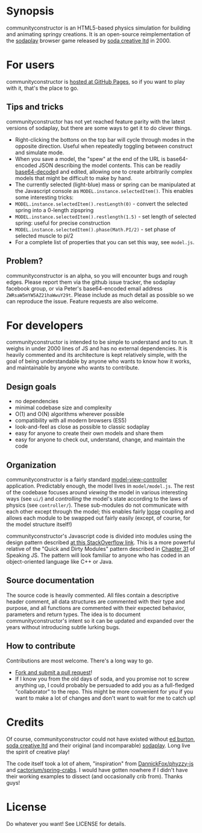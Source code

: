 # Synopsis
communityconstructor is an HTML5-based physics simulation for building and animating springy creations.  It is an open-source reimplementation of the [sodaplay](https://web-beta.archive.org/web/20050213021801/http://www.sodaplay.com:80/index.htm) browser game released by [soda creative ltd](http://soda.co.uk/) in 2000.

# For users
communityconstructor is [hosted at GitHub Pages](https://peterfidelman.github.io/constructor), so if you want to play with it, that's the place to go.
## Tips and tricks
communityconstructor has not yet reached feature parity with the latest versions of sodaplay, but there are some ways to get it to do clever things.

- Right-clicking the bottons on the top bar will cycle through modes in the opposite direction.  Useful when repeatedly toggling between construct and simulate mode.
- When you save a model, the "spew" at the end of the URL is base64-encoded JSON describing the model contents.  This can be readily [base64-decode](http://www.url-encode-decode.com/base64-encode-decode/)d and edited, allowing one to create arbitrarily complex models that might be difficult to make by hand.
- The currently selected (light-blue) mass or spring can be manipulated at the Javascript console as `MODEL.instance.selectedItem()`.  This enables some interesting tricks:
 - `MODEL.instance.selectedItem().restLength(0)` - convert the selected spring into a 0-length zipspring
 - `MODEL.instance.selectedItem().restlength(1.5)` - set length of selected spring: useful for precise construction
 - `MODEL.instance.selectedItem().phase(Math.PI/2)` - set phase of selected muscle to pi/2
 - For a complete list of properties that you can set this way, see `model.js`.
 
## Problem?
communityconstructor is an alpha, so you will encounter bugs and rough edges.  Please report them via the github issue tracker, the sodaplay facebook group, or via Peter's base64-encoded email address `ZWRsaW5mYW5AZ21haWwuY29t`.  Please include as much detail as possible so we can reproduce the issue.  Feature requests are also welcome.

# For developers
communityconstructor is intended to be simple to understand and to run.  It weighs in under 2000 lines of JS and has no external dependencies.  It is heavily commented and its architecture is kept relatively simple, with the goal of being understandable by anyone who wants to know how it works, and maintainable by anyone who wants to contribute.
## Design goals
- no dependencies
- minimal codebase size and complexity
- O(1) and O(N) algorithms wherever possible
- compatibility with all modern browsers (ES5)
- look-and-feel as close as possible to classic sodaplay
- easy for anyone to create their own models and share them
- easy for anyone to check out, understand, change, and maintain the code

## Organization
communityconstructor is a fairly standard [model-view-controller](https://en.wikipedia.org/wiki/Model%E2%80%93view%E2%80%93controller) application.  Predictably enough, the model lives in `model/model.js`.  The rest of the codebase focuses around *viewing* the model in various interesting ways (see `ui/`) and *controlling* the model's state according to the laws of physics (see `controller/`).  These sub-modules do not communicate with each other except through the model; this enables fairly [loose](https://en.wikipedia.org/wiki/Loose_coupling) coupling and allows each module to be swapped out fairly easily (except, of course, for the model structure itself!)

communityconstructor's Javascript code is divided into modules using the design pattern described [at this StackOverflow link](http://stackoverflow.com/a/6077087).  This is a more powerful relative of the "Quick and Dirty Modules" pattern described in [Chapter 31](http://speakingjs.com/es5/ch31.html) of Speaking JS.  The pattern will look familiar to anyone who has coded in an object-oriented language like C++ or Java.

## Source documentation
The source code is heavily commented.  All files contain a descriptive header comment, all data structures are commented with their type and purpose, and all functions are commented with their expected behavior, parameters and return types.  The idea is to document communityconstructor's intent so it can be updated and expanded over the years without introducing subtle lurking bugs.

## How to contribute
Contributions are most welcome.  There's a long way to go.
* [Fork and submit a pull request](http://blog.scottlowe.org/2015/01/27/using-fork-branch-git-workflow/)!
* If I know you from the old days of soda, and you promise not to screw anything up, I could probably be persuaded to add you as a full-fledged "collaborator" to the repo.  This might be more convenient for you if you want to make a lot of changes and don't want to wait for me to catch up!

# Credits
Of course, communityconstructor could not have existed without [ed burton](http://web.archive.org/web/20100429234043/http://www.acmi.net.au/soda.htm), [soda creative ltd](http://soda.co.uk/) and their original (and incomparable) [sodaplay](https://web-beta.archive.org/web/20050213021801/http://www.sodaplay.com:80/index.htm).  Long live the spirit of creative play!

The code itself took a lot of ahem, "inspiration" from [DannickFox/phyzzy-js](https://github.com/DannickFox/phyzzy-js) and [cactorium/spring-crabs](https://github.com/cactorium/spring-crabs).  I would have gotten nowhere if I didn't have their working examples to dissect (and occasionally crib from).  Thanks guys!

# License
Do whatever you want!  See LICENSE for details.
